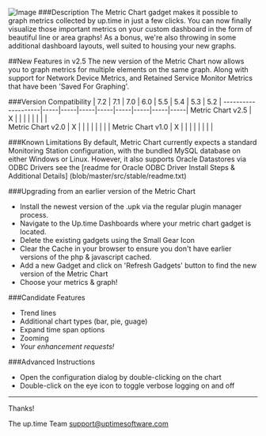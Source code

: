 ![Image](https://raw.github.com/uptimesoftware/uptime-metric-chart/master/img/logos/metric-chart-sm.png)
###Description
The Metric Chart gadget makes it possible to graph metrics collected by up.time in just a few clicks.  You can now finally visualize those important metrics on your custom dashboard in the form of beautiful line or area graphs!  As a bonus, we're also throwing in some additional dashboard layouts, well suited to housing your new graphs.

##New Features in v2.5
The new version of the Metric Chart now allows you to graph metrics for multiple elements on the same graph. Along with support for Network Device Metrics, and Retained Service Monitor Metrics that have been 'Saved For Graphing'.


###Version Compatibility
                        | 7.2 | 7.1 | 7.0 | 6.0 | 5.5 | 5.4 | 5.3 | 5.2 |
    --------------------|-----|-----|-----|-----|-----|-----|-----|-----|
      Metric Chart v2.5 | X   |     |     |     |     |     |     |     |    
      Metric Chart v2.0 | X   |     |     |     |     |     |     |     |
      Metric Chart v1.0 | X   |     |     |     |     |     |     |     |

###Known Limitations
By default, Metric Chart currently expects a standard Monitoring Station configuration, with the bundled MySQL database on either Windows or Linux.  However, it also supports Oracle Datastores via ODBC Drivers see the [readme for Oracle ODBC Driver Install Steps & Additional Details] (blob/master/src/stable/readme.txt)

###Upgrading from an earlier version of the Metric Chart
* Install the newest version of the .upk via the regular plugin manager process.
* Navigate to the Up.time Dashboards where your metric chart gadget is located. 
* Delete the existing gadgets using the Small Gear Icon
* Clear the Cache in your browser to ensure you don't have earlier versions of the php & javascript cached.
* Add a new Gadget and click on 'Refresh Gadgets' button to find the new version of the Metric Chart
* Choose your metrics & graph! 


###Candidate Features
* Trend lines
* Additional chart types (bar, pie, guage)
* Expand time span options
* Zooming
* _Your enhancement requests!_

###Advanced Instructions
* Open the configuration dialog by double-clicking on the chart
* Double-click on the eye icon to toggle verbose logging on and off

---

Thanks!

The up.time Team
support@uptimesoftware.com
